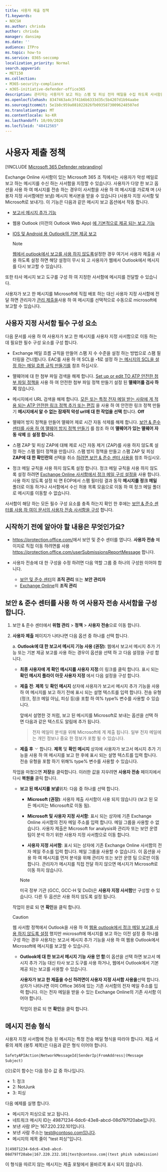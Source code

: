 ```yaml
---
title: 사용자 제출 정책
f1.keywords:
- NOCSH
ms.author: chrisda
author: chrisda
manager: dansimp
ms.date: ''
audience: ITPro
ms.topic: how-to
ms.service: O365-seccomp
localization_priority: Normal
search.appverid:
- MET150
ms.collection:
- M365-security-compliance
- m365-initiative-defender-office365
description: 관리자는 사용자가 보고 하는 스팸 및 피싱 전자 메일을 수집 하도록 사서함을 구성 하는 방법을 확인할 수 있습니다.
ms.openlocfilehash: 8347463a4c3f41b6b6333d35c5b4207d1b94aabe
ms.sourcegitcommit: 5e1b8c959a081022826fb09358730096248507ed
ms.translationtype: MT
ms.contentlocale: ko-KR
ms.lasthandoff: 10/09/2020
ms.locfileid: "48412565"
---
```

# <a name="user-submissions-policies"></a>사용자 제출 정책

[!INCLUDE [Microsoft 365 Defender rebranding](../includes/microsoft-defender-for-office.md)]


Exchange Online 사서함이 있는 Microsoft 365 조 직에서는 사용자가 악성 메일로 보고 하는 메시지를 수신 하는 사서함을 지정할 수 있습니다. 사용자가 다양 한 보고 옵션을 사용 하 여 메시지를 전송 하는 경우이 사서함을 사용 하 여 메시지를 가로채 며 (사용자 지정 사서함에만 보냄) 메시지 복사본을 받을 수 있습니다 (사용자 지정 사서함 및 Microsoft로 보내기). 이 기능은 다음과 같은 메시지 보고 옵션에서 작동 합니다.

- [보고서 메시지 추가 기능](enable-the-report-message-add-in.md)

- 웹용 Outlook (이전의 Outlook Web App) [에 기본적으로 제공 되는 보고 기능](report-junk-email-and-phishing-scams-in-outlook-on-the-web-eop.md)

- [IOS 및 Android 용 Outlook의 기본 제공 보고](report-junk-email-and-phishing-scams-in-outlook-for-iOS-and-Android.md)

  > [!NOTE]
  > [웹에서 outlook에서 보고를 사용 하지 않도록](report-junk-email-and-phishing-scams-in-outlook-on-the-web-eop.md#disable-or-enable-junk-email-reporting-in-outlook-on-the-web)설정한 경우 여기서 사용자 제출을 사용 하도록 설정 하면 해당 설정이 무시 되 고 사용자가 웹에서 Outlook에서 메시지를 다시 보고할 수 있습니다.

또한 타사 메시지 보고 도구를 구성 하 여 지정한 사서함에 메시지를 전달할 수 있습니다.

사용자가 보고 한 메시지를 Microsoft에 직접 배포 하는 대신 사용자 지정 사서함에 전달 하면 관리자가 [관리 제출을](admin-submission.md)사용 하 여 메시지를 선택적으로 수동으로 microsoft에 보고할 수 있습니다.

## <a name="custom-mailbox-prerequisites"></a>사용자 지정 사서함 필수 구성 요소

다음 문서를 사용 하 여 사용자가 보고 한 메시지를 사용자 지정 사서함으로 이동 하는 데 필요한 필수 구성 요소를 구성 합니다.

- Exchange 메일 흐름 규칙을 만들어 스팸 지 수 수준을 설정 하는 방법으로 스팸 필터링을 건너뜁니다. EAC를 사용 하 여 SCL을 **-1**로 설정 하 [는 메시지의 SCL을 설정 하는 메일 흐름 규칙 만들기를](https://docs.microsoft.com/microsoft-365/security/office-365-security/use-mail-flow-rules-to-set-the-spam-confidence-level-scl-in-messages?view=o365-worldwide#use-the-eac-to-create-a-mail-flow-rule-that-sets-the-scl-of-a-message) 참조 하십시오.

- 맬웨어에 대 한 첨부 파일 검색을 해제 합니다. [Set up or edit TO ATP 안전한 첨부 파일 정책을](https://docs.microsoft.com/microsoft-365/security/office-365-security/set-up-atp-safe-attachments-policies?view=o365-worldwide#step-2-set-up-or-edit-an-atp-safe-attachments-policy) 사용 하 여 안전한 첨부 파일 정책 만들기 설정 된 **맬웨어를 검사 하지** 않습니다.

- 메시지에서 URL 검색을 해제 합니다. [모든 또는 특정 전자 메일 받는 사람에 게 적용 되는 ATP 안전한 링크 정책 추가 또는 편집](https://docs.microsoft.com/microsoft-365/security/office-365-security/set-up-atp-safe-links-policies?view=o365-worldwide#step-3-add-or-edit-atp-safe-links-policies-that-apply-to-all-or-specific-email-recipients) 을 사용 하 여 안전한 링크 정책 만들기 **메시지에서 알 수 없는 잠재적 악성 url에 대 한 작업을 선택** 합니다. **Off**

- 맬웨어 방지 정책을 만들어 맬웨어 제로 시간 자동 삭제를 해제 합니다. [보안 & 준수 센터를 사용 하 여 맬웨어 방지 정책 만들기](https://docs.microsoft.com/microsoft-365/security/office-365-security/configure-your-spam-filter-policies?view=o365-worldwide#use-the-security--compliance-center-to-create-anti-spam-policies) 를 참조 하 여 **맬웨어가 있는 맬웨어 자동 삭제** 를 **설정 합니다.**

- 스팸 ZAP 및 피싱 ZAP에 대해 제로 시간 자동 제거 (ZAP)를 사용 하지 않도록 설정 하는 스팸 필터 정책을 만듭니다. 스팸 방지 정책을 만들고 스팸 ZAP 및 피싱 **ZAP에 대 한 확인란의** 선택을 취소 [하려면 보안 & 준수 센터 사용을](https://docs.microsoft.com/microsoft-365/security/office-365-security/configure-your-spam-filter-policies?view=o365-worldwide#use-the-security--compliance-center-to-create-anti-spam-policies) 참조 하십시오.

- 정크 메일 규칙을 사용 하지 않도록 설정 합니다. 정크 메일 규칙을 사용 하지 않도록 설정 하려면 [Exchange Online 사서함에서 정크 메일 구성 설정을](https://docs.microsoft.com/microsoft-365/security/office-365-security/configure-junk-email-settings-on-exo-mailboxes?view=o365-worldwide) 사용 합니다. 사용 하지 않도록 설정 되 면 EOP에서 스팸 필터링 결과 동작 **메시지를 정크 메일** 폴더로 이동 하거나 사서함에서 수신 허용 목록 모음으로 이동 하 여 정크 메일 폴더로 메시지를 이동할 수 없습니다.

사서함이 해당 하는 모든 필수 구성 요소를 충족 하는지 확인 한 후에는 [보안 & 준수 센터를 사용 하 여이 문서의 사용자 전송 사서함을 구성](#use-the-security--compliance-center-to-configure-the-user-submissions-mailbox) 합니다.

## <a name="what-do-you-need-to-know-before-you-begin"></a>시작하기 전에 알아야 할 내용은 무엇인가요?

- <https://protection.office.com/>에서 보안 및 준수 센터를 엽니다. **사용자 전송** 페이지로 직접 이동 하려면를 사용 <https://protection.office.com/userSubmissionsReportMessage> 합니다.

- 사용자 전송에 대 한 구성을 수정 하려면 다음 역할 그룹 중 하나의 구성원 이어야 합니다.

  - [보안 및 준수 센터](permissions-in-the-security-and-compliance-center.md)의 **조직 관리** 또는 **보안 관리자**
  - [Exchange Online](https://docs.microsoft.com/Exchange/permissions-exo/permissions-exo#role-groups)의 **조직 관리**

## <a name="use-the-security--compliance-center-to-configure-the-user-submissions-mailbox"></a>보안 & 준수 센터를 사용 하 여 사용자 전송 사서함을 구성 합니다.

1. 보안 & 준수 센터에서 **위협 관리** \> **정책** \> **사용자 전송**으로 이동 합니다.

2. **사용자 제출** 페이지가 나타나면 다음 옵션 중 하나를 선택 합니다.

   a. **Outlook에 대 한 보고서 메시지 기능 사용 (권장)**: 웹에서 보고서 메시지 추가 기능 또는 기본 제공 보고를 사용 하는 경우이 옵션을 선택 하 고 다음 설정을 구성 합니다.

      - **최종 사용자에 게 확인 메시지를 사용자 지정**:이 링크를 클릭 합니다. 표시 되는 **확인 메시지 플라이 아웃 사용자 지정** 에서 다음 설정을 구성 합니다.

      - **제출 전**: **제목** 및 **확인 메시지** 상자에 사용자가 보고서 메시지 추가 기능을 사용 하 여 메시지를 보고 하기 전에 표시 되는 설명 텍스트를 입력 합니다. 전송 유형 (정크, 정크 메일 아님, 피싱 등)을 포함 하 여% type% 변수를 사용할 수 있습니다.

        앞에서 설명한 것 처럼, 보고 된 메시지를 Microsoft로 보내는 옵션을 선택 하면 다음과 같은 텍스트도 알림에 추가 됩니다.

        > 전자 메일이 분석을 위해 Microsoft에 게 제출 됩니다. 일부 전자 메일에는 개인 정보나 중요 한 정보가 포함 될 수 있습니다.

      - **제출 후** ![ 확장 아이콘을 클릭 ](../../media/scc-expand-icon.png) 합니다. **제목** 및 **확인 메시지** 상자에 사용자가 보고서 메시지 추가 기능을 사용 하 여 메시지를 보고 한 후에 표시 되는 설명 텍스트를 입력 합니다. 전송 유형을 포함 하기 위해% type% 변수를 사용할 수 있습니다.

      작업을 마쳤으면 **저장**을 클릭합니다. 이러한 값을 지우려면 **사용자 전송** 페이지에서 다시 **복원을** 클릭 합니다.

      - **보고 된 메시지를 보낼**위치: 다음 중 하나를 선택 합니다.

        - **Microsoft (권장)**: 사용자 제출 사서함이 사용 되지 않습니다 (보고 된 모든 메시지는 Microsoft로 이동 됨).

        - **Microsoft 및 사용자 지정 사서함**: 표시 되는 상자에 기존 Exchange Online 사서함의 전자 메일 주소를 입력 합니다. 메일 그룹을 사용할 수 없습니다. 사용자 제출은 Microsoft for analysis와 관리자 또는 보안 운영 팀이 분석 하기 위한 사용자 지정 사서함으로 이동 합니다.

        - **사용자 지정 사서함**: 표시 되는 상자에 기존 Exchange Online 사서함의 전자 메일 주소를 입력 합니다. 메일 그룹을 사용할 수 없습니다. 이 옵션을 사용 하 여 메시지를 먼저 분석을 위해 관리자 또는 보안 운영 팀 으로만 이동 합니다. 관리자가 메시지를 직접 전달 하지 않으면 메시지가 Microsoft로 이동 하지 않습니다.

        > [!NOTE]
        > 미국 정부 기관 (GCC, GCC-H 및 DoD)은 **사용자 지정 사서함**만 구성할 수 있습니다. 다른 두 옵션은 사용 하지 않도록 설정 됩니다. 

      작업이 완료 되 면 **확인**을 클릭 합니다.

      > [!CAUTION]
      > 웹 사서함 정책에서 Outlook을 사용 하 여 [웹용 outlook에서 정크 메일 보고를 사용 하지 않도록 설정](report-junk-email-and-phishing-scams-in-outlook-on-the-web-eop.md#disable-or-enable-junk-email-reporting-in-outlook-on-the-web) 했지만 microsoft에 메시지를 보고 하는 이전 설정 중 하나를 구성 하는 경우 사용자는 보고서 메시지 추가 기능을 사용 하 여 웹용 Outlook에서 Microsoft에 메시지를 보고할 수 있습니다.

   - **Outlook에 대 한 보고서 메시지 기능 사용 안 함**:이 옵션을 선택 하면 보고서 메시지 추가 기능 대신 타사 보고 도구를 사용 하거나, 웹에서 Outlook에서 기본 제공 되는 보고를 사용할 수 있습니다.

      **사용자가 보고 한 제출을 수신 하려면이 사용자 지정 사서함 사용을**선택 합니다. 상자가 나타나면 이미 Office 365에 있는 기존 사서함의 전자 메일 주소를 입력 합니다. 이는 전자 메일을 받을 수 있는 Exchange Online의 기존 사서함 이어야 합니다.

      작업이 완료 되 면 **확인**을 클릭 합니다.

## <a name="message-submission-format"></a>메시지 전송 형식

사용자 지정 사서함에 전송 된 메시지는 특정 전송 메일 형식을 따라야 합니다. 제출 서류의 제목 (봉투 제목)은 다음과 같은 형식 이어야 합니다.

`SafetyAPIAction|NetworkMessageId|SenderIp|FromAddress|(Message Subject)`

(으)로이 함수는 다음 정수 값 중 하나입니다.

- 1: 정크
- 2: NotJunk
- 3: 피싱

다음 예제를 실행 합니다.

- 메시지가 피싱으로 보고 됩니다.
- 네트워크 메시지 ID는 49871234-6dc6-43e8-abcd-08d797f20abe입니다.
- 보낸 사람 IP는 167.220.232.101입니다.
- 보낸 사람 주소는 test@contoso.com입니다.
- 메시지의 제목 줄이 "test 피싱"입니다.

`3|49871234-6dc6-43e8-abcd-08d797f20abe|167.220.232.101|test@contoso.com|(test phish submission)`

이 형식을 따르지 않는 메시지는 제출 포털에서 올바르게 표시 되지 않습니다.
